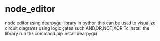# node_editor
node editor using dearpygui library in python
this can be used to visualize circuit diagrams using logic gates such AND,OR,NOT,XOR 
To install the library run the command 
    pip install dearpygui
 